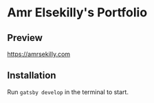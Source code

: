# Amr Elsekilly's Portfolio

## Preview

https://amrsekilly.com

## Installation

Run `gatsby develop` in the terminal to start.
